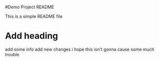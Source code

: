 #Demo Project README

This is a simple README file

# Add heading 

add some info
add new changes
i hope this isn't gonna cause some much trouble
